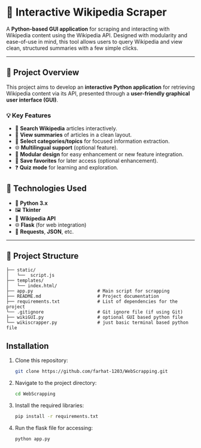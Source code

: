 # 🧠 Interactive Wikipedia Scraper

A **Python-based GUI application** for scraping and interacting with Wikipedia content using the Wikipedia API. Designed with modularity and ease-of-use in mind, this tool allows users to query Wikipedia and view clean, structured summaries with a few simple clicks.

---

## 📌 Project Overview

This project aims to develop an **interactive Python application** for retrieving Wikipedia content via its API, presented through a **user-friendly graphical user interface (GUI)**.

### 💡 Key Features

- 🔎 **Search Wikipedia** articles interactively.
- 📄 **View summaries** of articles in a clean layout.
- 🎯 **Select categories/topics** for focused information extraction.
- 🌐 **Multilingual support** (optional feature).
- 🧩 **Modular design** for easy enhancement or new feature integration.
- 💾 **Save favorites** for later access (optional enhancement).
- ❓ **Quiz mode** for learning and exploration.



## 🚀 Technologies Used

- 🐍 **Python 3.x**
- 🖼️ **Tkinter**
- 📡 **Wikipedia API**
- 🌐 **Flask** (for web integration)
- 🧰 **Requests**, **JSON**, etc.

---

## 📁 Project Structure

```
├── static/                       
│   └──  script.js                    
├── templates/              
│   └── index.html/                 
├── app.py                        # Main script for scrapping
├── README.md                     # Project documentation
├── requirements.txt              # List of dependencies for the project
└── .gitignore                    # Git ignore file (if using Git)
├── wikiGUI.py                    # optional GUI based python file 
└── wikiscrapper.py               # just basic terminal based python file
```


## Installation

1. Clone this repository:
   ```bash
   git clone https://github.com/farhat-1203/WebScrapping.git
   ```
2. Navigate to the project directory:
   ```bash
   cd WebScrapping
   ```
3. Install the required libraries:
   ```bash
   pip install -r requirements.txt
   ```
4.  Run the flask file for accessing:
    ```bash
    python app.py
    ```
